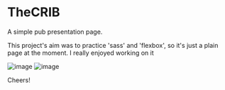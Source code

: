# TheCRIB
A simple pub presentation page.  

This project's aim was to practice 'sass' and 'flexbox', so it's just a plain page at the moment.
I really enjoyed working on it

![image](https://user-images.githubusercontent.com/89261015/135242340-b88bfbd6-684a-4db2-af18-54aa6c08b750.png)
![image](https://user-images.githubusercontent.com/89261015/135242437-475ed08c-5894-4aa4-b063-3d42ccb70fbb.png)

Cheers!

